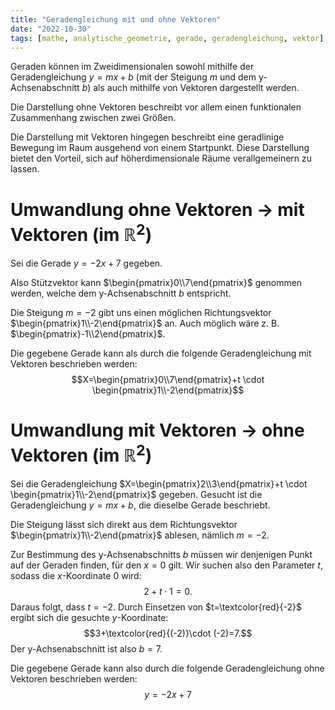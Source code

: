 ```yaml
---
title: "Geradengleichung mit und ohne Vektoren"
date: "2022-10-30"
tags: [mathe, analytische_geometrie, gerade, geradengleichung, vektor]
---
```

Geraden können im Zweidimensionalen sowohl mithilfe der Geradengleichung $y=mx+b$ (mit der Steigung $m$ und dem y-Achsenabschnitt $b$) als auch mithilfe von Vektoren dargestellt werden.

Die Darstellung ohne Vektoren beschreibt vor allem einen funktionalen Zusammenhang zwischen zwei Größen.

Die Darstellung mit Vektoren hingegen beschreibt eine geradlinige Bewegung im Raum ausgehend von einem Startpunkt. Diese Darstellung bietet den Vorteil, sich auf höherdimensionale Räume verallgemeinern zu lassen.

# Umwandlung ohne Vektoren $\rightarrow$ mit Vektoren (im $\mathbb{R}^{2}$)
Sei die Gerade $y=-2x+7$ gegeben. 

Also Stützvektor kann $\begin{pmatrix}0\\7\end{pmatrix}$ genommen werden, welche dem y-Achsenabschnitt $b$ entspricht.

Die Steigung $m=-2$ gibt uns einen möglichen Richtungsvektor $\begin{pmatrix}1\\-2\end{pmatrix}$ an. Auch möglich wäre z. B. $\begin{pmatrix}-1\\2\end{pmatrix}$.

Die gegebene Gerade kann als durch die folgende Geradengleichung mit Vektoren beschrieben werden: $$X=\begin{pmatrix}0\\7\end{pmatrix}+t \cdot \begin{pmatrix}1\\-2\end{pmatrix}$$

# Umwandlung mit Vektoren $\rightarrow$ ohne Vektoren (im $\mathbb{R}^{2}$)
Sei die Geradengleichung $X=\begin{pmatrix}2\\3\end{pmatrix}+t \cdot \begin{pmatrix}1\\-2\end{pmatrix}$ gegeben. Gesucht ist die Geradengleichung $y=mx+b$, die dieselbe Gerade beschriebt. 

Die Steigung lässt sich direkt aus dem Richtungsvektor $\begin{pmatrix}1\\-2\end{pmatrix}$ ablesen, nämlich $m=-2$.

Zur Bestimmung des y-Achsenabschnitts $b$ müssen wir denjenigen Punkt auf der Geraden finden, für den $x=0$ gilt. Wir suchen also den Parameter $t$, sodass die $x$-Koordinate $0$ wird: $$2+t \cdot 1=0.$$
Daraus folgt, dass $t=-2$. Durch Einsetzen von $t=\textcolor{red}{-2}$ ergibt sich die gesuchte $y$-Koordinate:
$$3+\textcolor{red}{(-2)}\cdot (-2)=7.$$
Der y-Achsenabschnitt ist also $b=7$.

Die gegebene Gerade kann also durch die folgende Geradengleichung ohne Vektoren beschrieben werden: $$y=-2x+7$$


